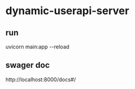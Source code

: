 # dynamic-userapi-server

## run
uvicorn main:app --reload

## swager doc
http://localhost:8000/docs#/
